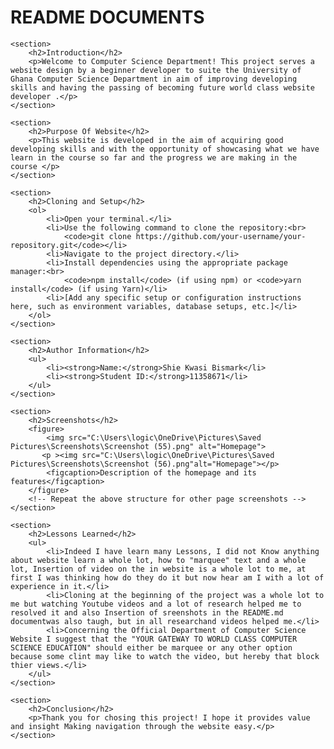 <!DOCTYPE html>
<html lang="en">

<head>
    <meta charset="UTF-8">
    <title>README Documents</title>
</head>

<body>
    <h1>README DOCUMENTS</h1>

    <section>
        <h2>Introduction</h2>
        <p>Welcome to Computer Science Department! This project serves a website design by a beginner developer to suite the University of Ghana Computer Science Department in aim of improving developing skills and having the passing of becoming future world class website developer .</p>
    </section>

    <section>
        <h2>Purpose Of Website</h2>
        <p>This website is developed in the aim of acquiring good developing skills and with the opportunity of showcasing what we have learn in the course so far and the progress we are making in the course </p>
    </section>

    <section>
        <h2>Cloning and Setup</h2>
        <ol>
            <li>Open your terminal.</li>
            <li>Use the following command to clone the repository:<br>
                <code>git clone https://github.com/your-username/your-repository.git</code></li>
            <li>Navigate to the project directory.</li>
            <li>Install dependencies using the appropriate package manager:<br>
                <code>npm install</code> (if using npm) or <code>yarn install</code> (if using Yarn)</li>
            <li>[Add any specific setup or configuration instructions here, such as environment variables, database setups, etc.]</li>
        </ol>
    </section>

    <section>
        <h2>Author Information</h2>
        <ul>
            <li><strong>Name:</strong>Shie Kwasi Bismark</li>
            <li><strong>Student ID:</strong>11358671</li>
        </ul>
    </section>

    <section>
        <h2>Screenshots</h2>
        <figure>
            <img src="C:\Users\logic\OneDrive\Pictures\Saved Pictures\Screenshots\Screenshot (55).png" alt="Homepage">
           <p ><img src="C:\Users\logic\OneDrive\Pictures\Saved Pictures\Screenshots\Screenshot (56).png"alt="Homepage"></p>
            <figcaption>Description of the homepage and its features</figcaption>
        </figure>
        <!-- Repeat the above structure for other page screenshots -->
    </section>

    <section>
        <h2>Lessons Learned</h2>
        <ul>
            <li>Indeed I have learn many Lessons, I did not Know anything about website learn a whole lot, how to "marquee" text and a whole lot, Insertion of video on the in website is a whole lot to me, at first I was thinking how do they do it but now hear am I with a lot of experience in it.</li>
            <li>Cloning at the beginning of the project was a whole lot to me but watching Youtube videos and a lot of research helped me to resolved it and also Insertion of sreenshots in the README.md documentwas also taugh, but in all researchand videos helped me.</li>
            <li>Concerning the Official Department of Computer Science Website I suggest that the "YOUR GATEWAY TO WORLD CLASS COMPUTER SCIENCE EDUCATION" should either be marquee or any other option because some clint may like to watch the video, but hereby that block thier views.</li>
        </ul>
    </section>

    <section>
        <h2>Conclusion</h2>
        <p>Thank you for chosing this project! I hope it provides value and insight Making navigation through the website easy.</p>
    </section>
</body>

</html>

